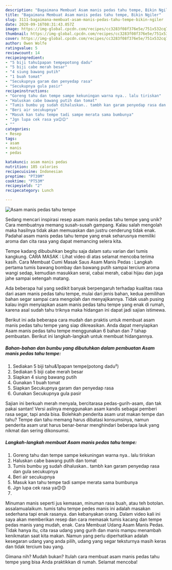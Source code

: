 ```yaml
---
description: "Bagaimana Membuat Asam manis pedas tahu tempe, Bikin Ngiler"
title: "Bagaimana Membuat Asam manis pedas tahu tempe, Bikin Ngiler"
slug: 3111-bagaimana-membuat-asam-manis-pedas-tahu-tempe-bikin-ngiler
date: 2020-09-16T08:31:43.057Z
image: https://img-global.cpcdn.com/recipes/cc3283f08f376e5e/751x532cq70/asam-manis-pedas-tahu-tempe-foto-resep-utama.jpg
thumbnail: https://img-global.cpcdn.com/recipes/cc3283f08f376e5e/751x532cq70/asam-manis-pedas-tahu-tempe-foto-resep-utama.jpg
cover: https://img-global.cpcdn.com/recipes/cc3283f08f376e5e/751x532cq70/asam-manis-pedas-tahu-tempe-foto-resep-utama.jpg
author: Owen Wolfe
ratingvalue: 5
reviewcount: 14
recipeingredient:
- "5 biji tahu1papan tempepotong dadu"
- "5 biji cabe merah besar"
- "4 siung bawang putih"
- "1 buah tomat"
- "Secukupnya garam dan penyedap rasa"
- "Secukupnya gula pasir"
recipeinstructions:
- "Goreng tahu dan tempe sampe kekuningan warna nya.. lalu tiriskan"
- "Haluskan cabe bawang putih dan tomat"
- "Tumis bumbu yg sudah dihaluskan.. tambh kan garam penyedap rasa dan gula secukupnya"
- "Beri air secukupnya"
- "Masuk kan tahu tempe tadi sampe merata sama bumbunya"
- "Jgn lupa cek rasa ya😊😊"
- ""
categories:
- Resep
tags:
- asam
- manis
- pedas

katakunci: asam manis pedas 
nutrition: 185 calories
recipecuisine: Indonesian
preptime: "PT39M"
cooktime: "PT53M"
recipeyield: "2"
recipecategory: Lunch

---
```



![Asam manis pedas tahu tempe](https://img-global.cpcdn.com/recipes/cc3283f08f376e5e/751x532cq70/asam-manis-pedas-tahu-tempe-foto-resep-utama.jpg)

Sedang mencari inspirasi resep asam manis pedas tahu tempe yang unik? Cara membuatnya memang susah-susah gampang. Kalau salah mengolah maka hasilnya tidak akan memuaskan dan justru cenderung tidak enak. Padahal asam manis pedas tahu tempe yang enak seharusnya memiliki aroma dan cita rasa yang dapat memancing selera kita.

Tempe kadang dibubuhkan begitu saja dalam satu varian dari tumis kangkung. CARA MASAK : Lihat video di atas selamat mencoba terima kasih. Cara Membuat Cumi Masak Saus Asam Manis Pedas : Langkah pertama tumis bawang bombay dan bawang putih sampai tercium aroma wangi sedap, kemudian masukkan serai, cabai merah, cabai hijau dan juga jahe sampai setengah matang.

Ada beberapa hal yang sedikit banyak berpengaruh terhadap kualitas rasa dari asam manis pedas tahu tempe, mulai dari jenis bahan, kedua pemilihan bahan segar sampai cara mengolah dan menyajikannya. Tidak usah pusing kalau ingin menyiapkan asam manis pedas tahu tempe yang enak di rumah, karena asal sudah tahu triknya maka hidangan ini dapat jadi sajian istimewa.


Berikut ini ada beberapa cara mudah dan praktis untuk membuat asam manis pedas tahu tempe yang siap dikreasikan. Anda dapat menyiapkan Asam manis pedas tahu tempe menggunakan 6 bahan dan 7 tahap pembuatan. Berikut ini langkah-langkah untuk membuat hidangannya.

<!--inarticleads1-->

##### Bahan-bahan dan bumbu yang dibutuhkan dalam pembuatan Asam manis pedas tahu tempe:

1. Sediakan 5 biji tahu&amp;1papan tempe(potong dadu²)
1. Sediakan 5 biji cabe merah besar
1. Siapkan 4 siung bawang putih
1. Gunakan 1 buah tomat
1. Siapkan Secukupnya garam dan penyedap rasa
1. Gunakan Secukupnya gula pasir


Sajian ini berkuah merah menyala, bercitarasa pedas-gurih-asam, dan tak pakai santan! Versi aslinya menggunakan asam kandis sebagai pemberi rasa segar, tapi anda bisa. Bolehkah penderita asam urat makan tempe dan tahu? Tempe dan tahu memang harus dibatasi konsumsinya, namun penderita asam urat harus benar-benar menghindari beberapa lauk yang nikmat dan sering dikonsumsi. 

<!--inarticleads2-->

##### Langkah-langkah membuat Asam manis pedas tahu tempe:

1. Goreng tahu dan tempe sampe kekuningan warna nya.. lalu tiriskan
1. Haluskan cabe bawang putih dan tomat
1. Tumis bumbu yg sudah dihaluskan.. tambh kan garam penyedap rasa dan gula secukupnya
1. Beri air secukupnya
1. Masuk kan tahu tempe tadi sampe merata sama bumbunya
1. Jgn lupa cek rasa ya😊😊
1. 


Minuman manis seperti jus kemasan, minuman rasa buah, atau teh botolan. assalamualaikum. tumis tahu tempe pedes manis ini adalah masakan sederhana tapi enak rasanya. dan kebanyakan orang. Dalam video kali ini saya akan memberikan resep dan cara memasak tumis kacang dan tempe pedas manis yang mudah, enak. Cara Membuat Udang Asam Manis Pedas. Tidak hanya itu, cita rasa udang yang gurih dan manis mampu menambah kenikmatan saat kita makan. Namun yang perlu diperhatikan adalah kesegaran udang yang anda pilih, udang yang segar teksturnya masih keras dan tidak tercium bau yang. 

Gimana nih? Mudah bukan? Itulah cara membuat asam manis pedas tahu tempe yang bisa Anda praktikkan di rumah. Selamat mencoba!
